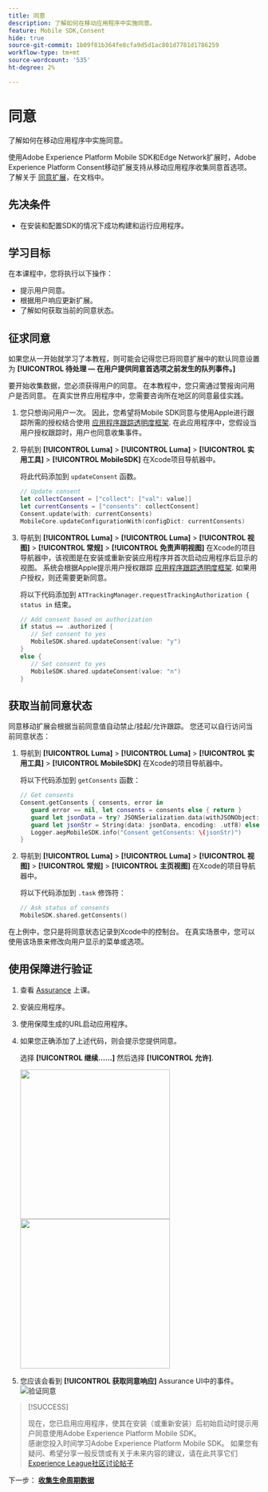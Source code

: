 ```yaml
---
title: 同意
description: 了解如何在移动应用程序中实施同意。
feature: Mobile SDK,Consent
hide: true
source-git-commit: 1b09f81b364fe8cfa9d5d1ac801d7781d1786259
workflow-type: tm+mt
source-wordcount: '535'
ht-degree: 2%

---
```


# 同意

了解如何在移动应用程序中实施同意。

使用Adobe Experience Platform Mobile SDK和Edge Network扩展时，Adobe Experience Platform Consent移动扩展支持从移动应用程序收集同意首选项。 了解关于 [同意扩展](https://developer.adobe.com/client-sdks/documentation/consent-for-edge-network/)，在文档中。

## 先决条件

* 在安装和配置SDK的情况下成功构建和运行应用程序。

## 学习目标

在本课程中，您将执行以下操作：

* 提示用户同意。
* 根据用户响应更新扩展。
* 了解如何获取当前的同意状态。

## 征求同意

如果您从一开始就学习了本教程，则可能会记得您已将同意扩展中的默认同意设置为 **[!UICONTROL 待处理 — 在用户提供同意首选项之前发生的队列事件。]**

要开始收集数据，您必须获得用户的同意。 在本教程中，您只需通过警报询问用户是否同意。 在真实世界应用程序中，您需要咨询所在地区的同意最佳实践。

1. 您只想询问用户一次。 因此，您希望将Mobile SDK同意与使用Apple进行跟踪所需的授权结合使用 [应用程序跟踪透明度框架](https://developer.apple.com/documentation/apptrackingtransparency). 在此应用程序中，您假设当用户授权跟踪时，用户也同意收集事件。

1. 导航到 **[!UICONTROL Luma]** > **[!UICONTROL Luma]** > **[!UICONTROL 实用工具]** > **[!UICONTROL MobileSDK]** 在Xcode项目导航器中。

   将此代码添加到 `updateConsent` 函数。

   ```swift
   // Update consent
   let collectConsent = ["collect": ["val": value]]
   let currentConsents = ["consents": collectConsent]
   Consent.update(with: currentConsents)
   MobileCore.updateConfigurationWith(configDict: currentConsents)
   ```

1. 导航到 **[!UICONTROL Luma]** > **[!UICONTROL Luma]** > **[!UICONTROL 视图]** > **[!UICONTROL 常规]** > **[!UICONTROL 免责声明视图]** 在Xcode的项目导航器中，该视图是在安装或重新安装应用程序并首次启动应用程序后显示的视图。 系统会根据Apple提示用户授权跟踪 [应用程序跟踪透明度框架](https://developer.apple.com/documentation/apptrackingtransparency). 如果用户授权，则还需要更新同意。

   将以下代码添加到 `ATTrackingManager.requestTrackingAuthorization { status in` 结束。

   ```swift
   // Add consent based on authorization
   if status == .authorized {
      // Set consent to yes
      MobileSDK.shared.updateConsent(value: "y")
   }
   else {
      // Set consent to yes
      MobileSDK.shared.updateConsent(value: "n")
   }
   ```

## 获取当前同意状态

同意移动扩展会根据当前同意值自动禁止/挂起/允许跟踪。 您还可以自行访问当前同意状态：

1. 导航到 **[!UICONTROL Luma]** > **[!UICONTROL Luma]** > **[!UICONTROL 实用工具]** > **[!UICONTROL MobileSDK]** 在Xcode的项目导航器中。

   将以下代码添加到 `getConsents` 函数：

   ```swift
   // Get consents
   Consent.getConsents { consents, error in
      guard error == nil, let consents = consents else { return }
      guard let jsonData = try? JSONSerialization.data(withJSONObject: consents, options: .prettyPrinted) else { return }
      guard let jsonStr = String(data: jsonData, encoding: .utf8) else { return }
      Logger.aepMobileSDK.info("Consent getConsents: \(jsonStr)")
   }
   ```

2. 导航到 **[!UICONTROL Luma]** > **[!UICONTROL Luma]** > **[!UICONTROL 视图]** > **[!UICONTROL 常规]** > **[!UICONTROL 主页视图]** 在Xcode的项目导航器中。

   将以下代码添加到 `.task` 修饰符：

   ```swift
   // Ask status of consents
   MobileSDK.shared.getConsents()   
   ```

在上例中，您只是将同意状态记录到Xcode中的控制台。 在真实场景中，您可以使用该场景来修改向用户显示的菜单或选项。

## 使用保障进行验证

1. 查看 [Assurance](assurance.md) 上课。
1. 安装应用程序。
1. 使用保障生成的URL启动应用程序。
1. 如果您正确添加了上述代码，则会提示您提供同意。

   选择 **[!UICONTROL 继续……]** 然后选择 **[!UICONTROL 允许]**.

   <img src="./assets/consent-update-1.png" width="300" /> 
   <img src="./assets/consent-update-2.png" width="300" />

1. 您应该会看到 **[!UICONTROL 获取同意响应]** Assurance UI中的事件。
   ![验证同意](assets/consent-update.png)



>[!SUCCESS]
>
>现在，您已启用应用程序，使其在安装（或重新安装）后初始启动时提示用户同意使用Adobe Experience Platform Mobile SDK。<br/>感谢您投入时间学习Adobe Experience Platform Mobile SDK。 如果您有疑问、希望分享一般反馈或有关于未来内容的建议，请在此共享它们 [Experience League社区讨论帖子](https://experienceleaguecommunities.adobe.com/t5/adobe-experience-platform-launch/tutorial-discussion-implement-adobe-experience-cloud-in-mobile/td-p/443796)

下一步： **[收集生命周期数据](lifecycle-data.md)**
